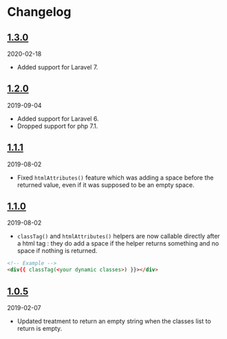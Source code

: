 # Changelog

## [1.3.0](https://github.com/Okipa/laravel-html-helper/compare/1.2.0...1.3.0)

2020-02-18

* Added support for Laravel 7.

## [1.2.0](https://github.com/Okipa/laravel-html-helper/compare/1.1.1...1.2.0)

2019-09-04

* Added support for Laravel 6.
* Dropped support for php 7.1.

## [1.1.1](https://github.com/Okipa/laravel-html-helper/compare/1.1.0...1.1.1)

2019-08-02

* Fixed `htmlAttributes()` feature which was adding a space before the returned value, even if it was supposed to be an empty space.

## [1.1.0](https://github.com/Okipa/laravel-html-helper/compare/1.0.5...1.1.0)

2019-08-02

* `classTag()` and `htmlAttributes()` helpers are now callable directly after a html tag : they do add a space if the helper returns something and no space if nothing is returned.

```html
<!-- Example -->
<div{{ classTag(<your dynamic classes>) }}></div>
```

## [1.0.5](https://github.com/Okipa/laravel-html-helper/compare/1.1.4...1.0.5)

2019-02-07

* Updated treatment to return an empty string when the classes list to return is empty.

